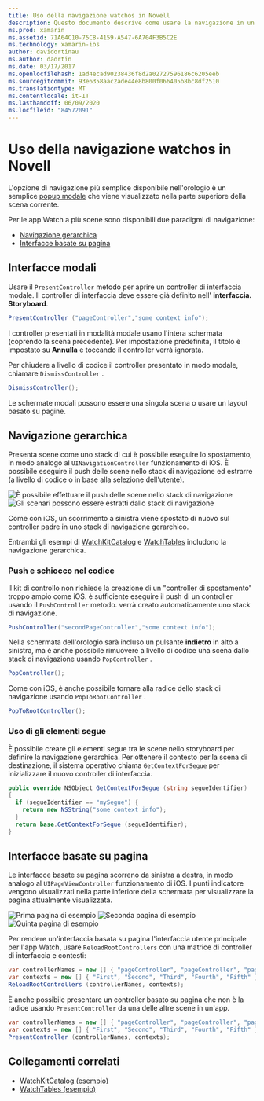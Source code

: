 ```yaml
---
title: Uso della navigazione watchos in Novell
description: Questo documento descrive come usare la navigazione in un'applicazione watchos. Vengono illustrate le interfacce modali, la navigazione gerarchica e le interfacce basate su pagine.
ms.prod: xamarin
ms.assetid: 71A64C10-75C8-4159-A547-6A704F3B5C2E
ms.technology: xamarin-ios
author: davidortinau
ms.author: daortin
ms.date: 03/17/2017
ms.openlocfilehash: 1ad4ecad90238436f8d2a02727596186c6205eeb
ms.sourcegitcommit: 93e6358aac2ade44e8b800f066405b8bc8df2510
ms.translationtype: MT
ms.contentlocale: it-IT
ms.lasthandoff: 06/09/2020
ms.locfileid: "84572091"
---
```

# <a name="working-with-watchos-navigation-in-xamarin"></a>Uso della navigazione watchos in Novell

L'opzione di navigazione più semplice disponibile nell'orologio è un semplice [popup modale](#modal) che viene visualizzato nella parte superiore della scena corrente.

Per le app Watch a più scene sono disponibili due paradigmi di navigazione:

- [Navigazione gerarchica](#Hierarchical_Navigation)
- [Interfacce basate su pagina](#Page-Based_Interfaces)

<a name="modal"></a>

## <a name="modal-interfaces"></a>Interfacce modali

Usare il `PresentController` metodo per aprire un controller di interfaccia modale. Il controller di interfaccia deve essere già definito nell' **interfaccia. Storyboard**.

```csharp
PresentController ("pageController","some context info");
```

I controller presentati in modalità modale usano l'intera schermata (coprendo la scena precedente). Per impostazione predefinita, il titolo è impostato su **Annulla** e toccando il controller verrà ignorata.

Per chiudere a livello di codice il controller presentato in modo modale, chiamare `DismissController` .

```csharp
DismissController();
```

Le schermate modali possono essere una singola scena o usare un layout basato su pagine.

<a name="Hierarchical_Navigation"></a>

## <a name="hierarchical-navigation"></a>Navigazione gerarchica

Presenta scene come uno stack di cui è possibile eseguire lo spostamento, in modo analogo al `UINavigationController` funzionamento di iOS. È possibile eseguire il push delle scene nello stack di navigazione ed estrarre (a livello di codice o in base alla selezione dell'utente).

![](navigation-images/hierarchy-1.png "È possibile effettuare il push delle scene nello stack di navigazione") ![](navigation-images/hierarchy-2.png "Gli scenari possono essere estratti dallo stack di navigazione")

Come con iOS, un scorrimento a sinistra viene spostato di nuovo sul controller padre in uno stack di navigazione gerarchico.

Entrambi gli esempi di [WatchKitCatalog](https://docs.microsoft.com/samples/xamarin/ios-samples/watchos-watchkitcatalog) e [WatchTables](https://docs.microsoft.com/samples/xamarin/ios-samples/watchos-watchtables) includono la navigazione gerarchica.

### <a name="pushing-and-popping-in-code"></a>Push e schiocco nel codice

Il kit di controllo non richiede la creazione di un "controller di spostamento" troppo ampio come iOS. è sufficiente eseguire il push di un controller usando il `PushController` metodo. verrà creato automaticamente uno stack di navigazione.

```csharp
PushController("secondPageController","some context info");
```

Nella schermata dell'orologio sarà incluso un pulsante **indietro** in alto a sinistra, ma è anche possibile rimuovere a livello di codice una scena dallo stack di navigazione usando `PopController` .

```csharp
PopController();
```

Come con iOS, è anche possibile tornare alla radice dello stack di navigazione usando `PopToRootController` .

```csharp
PopToRootController();
```

### <a name="using-segues"></a>Uso di gli elementi segue

È possibile creare gli elementi segue tra le scene nello storyboard per definire la navigazione gerarchica. Per ottenere il contesto per la scena di destinazione, il sistema operativo chiama `GetContextForSegue` per inizializzare il nuovo controller di interfaccia.

```csharp
public override NSObject GetContextForSegue (string segueIdentifier)
{
  if (segueIdentifier == "mySegue") {
    return new NSString("some context info");
  }
  return base.GetContextForSegue (segueIdentifier);
}
```

<a name="Page-Based_Interfaces"></a>

## <a name="page-based-interfaces"></a>Interfacce basate su pagina

Le interfacce basate su pagina scorreno da sinistra a destra, in modo analogo al `UIPageViewController` funzionamento di iOS. I punti indicatore vengono visualizzati nella parte inferiore della schermata per visualizzare la pagina attualmente visualizzata.

![](navigation-images/paged-1.png "Prima pagina di esempio") ![](navigation-images/paged-2.png "Seconda pagina di esempio") ![](navigation-images/paged-5.png "Quinta pagina di esempio")

Per rendere un'interfaccia basata su pagina l'interfaccia utente principale per l'app Watch, usare `ReloadRootControllers` con una matrice di controller di interfaccia e contesti:

```csharp
var controllerNames = new [] { "pageController", "pageController", "pageController", "pageController", "pageController" };
var contexts = new [] { "First", "Second", "Third", "Fourth", "Fifth" };
ReloadRootControllers (controllerNames, contexts);
```

È anche possibile presentare un controller basato su pagina che non è la radice usando `PresentController` da una delle altre scene in un'app.

```csharp
var controllerNames = new [] { "pageController", "pageController", "pageController", "pageController", "pageController" };
var contexts = new [] { "First", "Second", "Third", "Fourth", "Fifth" };
PresentController (controllerNames, contexts);
```

## <a name="related-links"></a>Collegamenti correlati

- [WatchKitCatalog (esempio)](https://docs.microsoft.com/samples/xamarin/ios-samples/watchos-watchkitcatalog)
- [WatchTables (esempio)](https://developer.xamarin.com//samples/monotouch/watchOS/WatchTables/)
